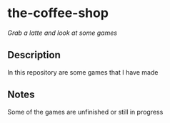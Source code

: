 # the-coffee-shop

*Grab a latte and look at some games*

## Description

In this repository are some games that I have made

## Notes

Some of the games are unfinished or still in progress
